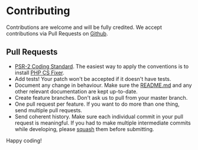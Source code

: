 # Contributing

Contributions are welcome and will be fully credited. We accept contributions via Pull Requests on [Github](https://github.com/lubusIN/laravel-ecogym).

## Pull Requests

 - [PSR-2 Coding Standard](https://github.com/php-fig/fig-standards/blob/master/accepted/PSR-2-coding-style-guide.md). The easiest way to apply the conventions is to
   install [PHP CS Fixer](https://github.com/FriendsOfPHP/PHP-CS-Fixer).
- Add tests! Your patch won't be accepted if it doesn't have tests.
- Document any change in behaviour. Make sure the [README.md](https://github.com/lubusIN/laravel-ecogym/blob/master/README.md) and any
   other relevant documentation are kept up-to-date.
- Create feature branches. Don't ask us to pull from your master
   branch. 
- One pull request per feature. If you want to do more than one thing,
   send multiple pull requests.
- Send coherent history. Make sure each individual commit in your pull request is meaningful. If you had to make multiple intermediate commits while developing, please [squash](http://www.git-scm.com/book/en/v2/Git-Tools-Rewriting-History#Changing-Multiple-Commit-Messages) them before submitting.

Happy coding!